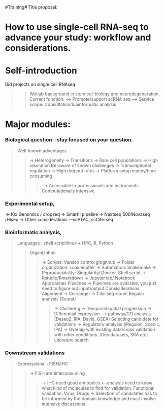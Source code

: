 #Training#
Title proposal: 
# How to use single-cell RNA-seq to advance your study: workflow and considerations. 

# Self-introduction
Did projects on single cell RNAseq
>>Wetlab background in stem cell biology and neurodegeneration.
Current function: 
--> Promote/support scRNA seq 
--> Service scope: Consultation/bioinformatic analysis

# Major modules: 
### Biological question--stay focused on your question. 
> Well-known advantages
>> -> Heterogeneity
>> -> Transitions 
>> -> Rare cell popolations
>> -> High resolution
> Be-aware of known challenges
>> -> Transcriptional regulation
>> -> High dropout rates
>> -> Platform setup money/time consuming
>>> --> Accessible to professionals and instruments
>> Computationally intensive
### Experimental setup, 
-> 10x Genomics / dropseq
-> SmartII pipeline
-> Nextseq 500/Novaseq /Hiseq
-> Other considerations —scATAC, scCite-seq.
### Bioinformatic analysis, 
> Languages : shell script/linux + HPC, R, Python
>> Organization
>>> -> Scripts: Version control git/github
>>> -> Folder organization: cookiecutter
>>> -> Automation: Snakemake
>>> -> Reproduciability: Singularity/ Docker.
>> Shell script
>> -> Rstudio/Rmarkdown
>> -> Jupyter lab/ Notebook
> Approaches
>> Pipelines
-> Pipelines are available, you just need to figure out input/output
> Consisiderations 
>>> Alignment
>>> -> Cellranger
>>> -> Cite-seq-count
>>> Regular analysis (Seurat)
>>>> -> Clustering
>>>> -> Temporal/spatial progression
>>>> -> Differential expression —> pathway/GO analysis. (Deseq2, IPA, David, GSEA)
>> Selecting candidate for validations
>>> -> Regulatory analysis (iRegulon, Scenic, IPA) 
>>> -> Overlap with existing data/cross validation with other conditions. (Geo datasets, SRA etc)
>>> Literature search
### Downstream validations
> Expresssional : FISH/IHC
>> -> FISH are timeconsuming 
>>> -> IHC need good antibodies <--analysis need to know what kind of molecules to find for validation.
> Functional validation: Virus, Drugs
>> -> Selection of candidates has to be informed by the domain knowledge and must involve intensive discussions. 



